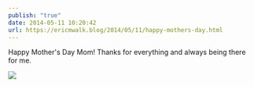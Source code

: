 ```yaml
---
publish: "true"
date: 2014-05-11 10:20:42
url: https://ericmwalk.blog/2014/05/11/happy-mothers-day.html
---
```


Happy Mother's Day Mom! Thanks for everything and always being there for me.

![](https://ericmwalk.blog/uploads/2022/ddf413568d.jpg)